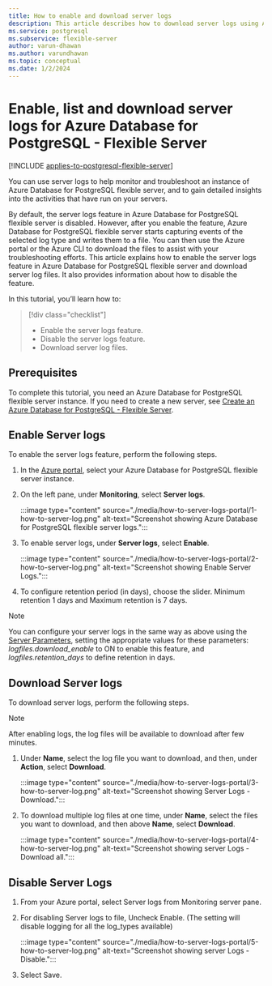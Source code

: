 ```yaml
---
title: How to enable and download server logs
description: This article describes how to download server logs using Azure portal.
ms.service: postgresql
ms.subservice: flexible-server
author: varun-dhawan
ms.author: varundhawan
ms.topic: conceptual
ms.date: 1/2/2024
---
```


# Enable, list and download server logs for Azure Database for PostgreSQL - Flexible Server

[!INCLUDE [applies-to-postgresql-flexible-server](../includes/applies-to-postgresql-flexible-server.md)]

You can use server logs to help monitor and troubleshoot an instance of Azure Database for PostgreSQL flexible server, and to gain detailed insights into the activities that have run on your servers.

By default, the server logs feature in Azure Database for PostgreSQL flexible server is disabled. However, after you enable the feature, Azure Database for PostgreSQL flexible server starts capturing events of the selected log type and writes them to a file. You can then use the Azure portal or the Azure CLI to download the files to assist with your troubleshooting efforts. This article explains how to enable the server logs feature in Azure Database for PostgreSQL flexible server and download server log files. It also provides information about how to disable the feature.

In this tutorial, you’ll learn how to:
>[!div class="checklist"]
> * Enable the server logs feature.
> * Disable the server logs feature.
> * Download server log files.

## Prerequisites

To complete this tutorial, you need an Azure Database for PostgreSQL flexible server instance. If you need to create a new server, see [Create an Azure Database for PostgreSQL - Flexible Server](./quickstart-create-server-portal.md).

## Enable Server logs

To enable the server logs feature, perform the following steps.

1. In the [Azure portal](https://portal.azure.com), select your Azure Database for PostgreSQL flexible server instance.

2. On the left pane, under **Monitoring**, select **Server logs**.

    :::image type="content" source="./media/how-to-server-logs-portal/1-how-to-server-log.png" alt-text="Screenshot showing Azure Database for PostgreSQL flexible server logs.":::

3. To enable server logs, under **Server logs**, select **Enable**.

    :::image type="content" source="./media/how-to-server-logs-portal/2-how-to-server-log.png" alt-text="Screenshot showing Enable Server Logs.":::

4. To configure retention period (in days), choose the slider. Minimum retention 1 days and Maximum retention is 7 days.

> [!Note]
> You can configure your server logs in the same way as above using the [Server Parameters](./howto-configure-server-parameters-using-portal.md), setting the appropriate values for these parameters: _logfiles.download_enable_ to ON to enable this feature, and _logfiles.retention_days_ to define retention in days.

## Download Server logs

To download server logs, perform the following steps.

> [!Note]
> After enabling logs, the log files will be available to download after few minutes.

1. Under **Name**, select the log file you want to download, and then, under **Action**, select **Download**.

    :::image type="content" source="./media/how-to-server-logs-portal/3-how-to-server-log.png" alt-text="Screenshot showing Server Logs - Download.":::

2. To download multiple log files at one time, under **Name**, select the files you want to download, and then above **Name**, select **Download**.

    :::image type="content" source="./media/how-to-server-logs-portal/4-how-to-server-log.png" alt-text="Screenshot showing server Logs - Download all.":::


## Disable Server Logs

1. From your Azure portal, select Server logs from Monitoring server pane.

2. For disabling Server logs to file, Uncheck Enable. (The setting will disable logging for all the log_types available)

    :::image type="content" source="./media/how-to-server-logs-portal/5-how-to-server-log.png" alt-text="Screenshot showing server Logs - Disable.":::

3. Select Save.